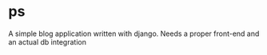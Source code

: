 # ps

A simple blog application written with django. Needs a proper front-end and an actual db integration
